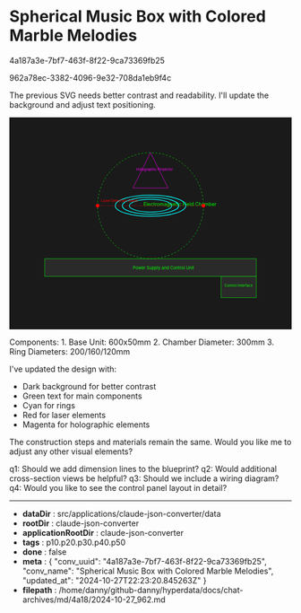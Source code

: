 # Spherical Music Box with Colored Marble Melodies

4a187a3e-7bf7-463f-8f22-9ca73369fb25

962a78ec-3382-4096-9e32-708da1eb9f4c

 <antThinking>The previous SVG needs better contrast and readability. I'll update the background and adjust text positioning.</antThinking>

<antArtifact identifier="musical-sculpture" type="image/svg+xml" title="Electromagnetic Musical Sculpture Blueprint">
<svg viewBox="0 0 800 600" xmlns="http://www.w3.org/2000/svg">
  <!-- Background -->
  <rect x="0" y="0" width="800" height="600" fill="#1a1a1a"/>
  
  <!-- Base Unit -->
  <rect x="100" y="400" width="600" height="50" fill="#2a2a2a" stroke="#00ff00"/>
  <text x="350" y="430" font-size="12" fill="#00ff00">Power Supply and Control Unit</text>
  
  <!-- Main Chamber -->
  <circle cx="400" cy="250" r="150" fill="none" stroke="#00ff00" stroke-dasharray="5,5"/>
  <text x="380" y="250" font-size="14" fill="#00ff00">Electromagnetic Field Chamber</text>
  
  <!-- Levitation Rings -->
  <ellipse cx="400" cy="250" rx="100" ry="30" fill="none" stroke="#00ffff" stroke-width="2"/>
  <ellipse cx="400" cy="250" rx="80" ry="24" fill="none" stroke="#00ffff" stroke-width="2"/>
  <ellipse cx="400" cy="250" rx="60" ry="18" fill="none" stroke="#00ffff" stroke-width="2"/>
  
  <!-- Laser Gates -->
  <line x1="250" y1="250" x2="550" y2="250" stroke="#ff0000" stroke-width="1" stroke-dasharray="2,2"/>
  <circle cx="250" cy="250" r="5" fill="#ff0000"/>
  <circle cx="550" cy="250" r="5" fill="#ff0000"/>
  <text x="260" y="240" font-size="10" fill="#ff0000">Laser Detection Gates</text>
  
  <!-- Holographic Projector -->
  <path d="M400,100 L350,200 L450,200 Z" fill="none" stroke="#ff00ff"/>
  <text x="360" y="150" font-size="10" fill="#ff00ff">Holographic Projector</text>
  
  <!-- Control Panel -->
  <rect x="600" y="450" width="100" height="60" fill="#2a2a2a" stroke="#00ff00"/>
  <text x="610" y="480" font-size="10" fill="#00ff00">Control Interface</text>
  
  <!-- Dimensions and Notes -->
  <text x="50" y="50" font-size="12" fill="#00ff00">Components:</text>
  <text x="50" y="70" font-size="10" fill="#00ff00">1. Base Unit: 600x50mm</text>
  <text x="50" y="85" font-size="10" fill="#00ff00">2. Chamber Diameter: 300mm</text>
  <text x="50" y="100" font-size="10" fill="#00ff00">3. Ring Diameters: 200/160/120mm</text>
</svg>
</antArtifact>

I've updated the design with:
- Dark background for better contrast
- Green text for main components
- Cyan for rings
- Red for laser elements
- Magenta for holographic elements

The construction steps and materials remain the same. Would you like me to adjust any other visual elements?

q1: Should we add dimension lines to the blueprint?
q2: Would additional cross-section views be helpful?
q3: Should we include a wiring diagram?
q4: Would you like to see the control panel layout in detail?

---

* **dataDir** : src/applications/claude-json-converter/data
* **rootDir** : claude-json-converter
* **applicationRootDir** : claude-json-converter
* **tags** : p10.p20.p30.p40.p50
* **done** : false
* **meta** : {
  "conv_uuid": "4a187a3e-7bf7-463f-8f22-9ca73369fb25",
  "conv_name": "Spherical Music Box with Colored Marble Melodies",
  "updated_at": "2024-10-27T22:23:20.845263Z"
}
* **filepath** : /home/danny/github-danny/hyperdata/docs/chat-archives/md/4a18/2024-10-27_962.md